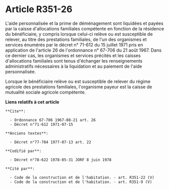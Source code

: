 # Article R351-26

L'aide personnalisée et la prime de déménagement sont liquidées et payées par la caisse d'allocations familiales compétente
en fonction de la résidence du bénéficiaire, y compris lorsque celui-ci relève ou est susceptible de relever, au titre des
prestations familiales, de l'un des organismes et services énumérés par le décret n° 71-612 du 15 juillet 1971 pris en
application de l'article 26 de l'ordonnance n° 67-706 du 21 août 1967. Dans ce dernier cas, les organismes et services
précités et les caisses d'allocations familiales sont tenus d'échanger les renseignements administratifs nécessaires à la
liquidation et au paiement de l'aide personnalisée.

Lorsque le bénéficiaire relève ou est susceptible de relever du régime agricole des prestations familiales, l'organisme
payeur est la caisse de mutualité sociale agricole compétente.

**Liens relatifs à cet article**

	**Cite**:

	  - Ordonnance 67-706 1967-08-21 art. 26
	  - Décret n°71-612 1971-07-15

	**Anciens textes**:

	  - Décret n°77-784 1977-07-13 art. 22

	**Codifié par**:

	  - Décret n°78-622 1978-05-31 JORF 8 juin 1978

	**Cité par**:

	  - Code de la construction et de l'habitation. - art. R351-22 (V)
	  - Code de la construction et de l'habitation. - art. R351-9 (V)
